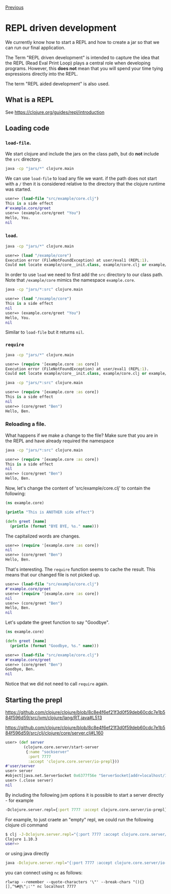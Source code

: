 [Previous](./002.md)

# REPL driven development

We currently know how to start a REPL and how to create a jar so that we can run our final application.

The Term "REPL driven development" is intended to capture the idea that the REPL (Read Eval Print Loop) plays a central role when developing programs. However, this **does not** mean that you will spend your time tying expressions directly into the REPL.

The term "REPL aided development" is also used.

## What is a REPL

See https://clojure.org/guides/repl/introduction

## Loading code

### `load-file`. 

We start clojure and include the jars on the class path, but do **not** include the `src` directory.

```sh 
java -cp "jars/*" clojure.main
```

We can use `load-file` to load any file we want. if the path does not start with a `/` then it is considered relative to the directory that the clojure runtime was started.

```clojure
user=> (load-file "src/example/core.clj")
This is a side effect
#'example.core/greet
user=> (example.core/greet "You")
Hello, You.
nil
```

### `load`. 

```sh
java -cp "jars/*" clojure.main
```

```clojure
user=> (load "/example/core")
Execution error (FileNotFoundException) at user/eval1 (REPL:1).
Could not locate example/core__init.class, example/core.clj or example/core.cljc on classpath.
```

In order to use `load` we need to first add the `src` directory to our class path. Note that `/example/core` mimics the namespace `example.core`.

```sh
java -cp "jars/*:src" clojure.main
```

```clojure
user=> (load "/example/core")
This is a side effect
nil
user=> (example.core/greet "You")
Hello, You.
nil
```

Similar to `load-file` but it returns `nil`.

### `require`

```sh
java -cp "jars/*" clojure.main
```

```clojure 
user=> (require '[example.core :as core])
Execution error (FileNotFoundException) at user/eval1 (REPL:1).
Could not locate example/core__init.class, example/core.clj or example/core.cljc on classpath.
```

```sh
java -cp "jars/*:src" clojure.main
```

```clojure 
user=> (require '[example.core :as core])
This is a side effect
nil 
user=> (core/greet "Ben")
Hello, Ben.
```


### Reloading a file. 

What happens if we make a change to the file? Make sure that you are in the REPL and have already required the namespace

```sh
java -cp "jars/*:src" clojure.main
```

```clojure 
user=> (require '[example.core :as core])
This is a side effect
nil 
user=> (core/greet "Ben")
Hello, Ben.
```

Now, let's change the content of 'src/example/core.clj' to contain the following:

```clojure
(ns example.core)

(println "This is ANOTHER side effect")

(defn greet [name]
  (println (format "BYE BYE, %s." name)))
```

The capitalized words are changes.

```clojure
user=> (require '[example.core :as core])
nil 
user=> (core/greet "Ben")
Hello, Ben.
```
That's interesting. The `require` function seems to cache the result. This means that our changed file is not picked up.



```clojure
user=> (load-file "src/example/core.clj")
#'example.core/greet
user=> (require '[example.core :as core])
nil
user=> (core/greet "Ben")
Hello, Ben.
nil
```

Let's update the greet function to say "Goodbye".

```clojure
(ns example.core)

(defn greet [name]
  (println (format "Goodbye, %s." name)))
```

```clojure
user=> (load-file "src/example/core.clj")
#'example.core/greet
user=> (core/greet "Ben")
Goodbye, Ben.
nil
```

Notice that we did not need to call `require` again. 



## Starting the prepl

https://github.com/clojure/clojure/blob/8c8e4f6ef21f3d0f59deb60cdc7e1b584f596d59/src/jvm/clojure/lang/RT.java#L513

https://github.com/clojure/clojure/blob/8c8e4f6ef21f3d0f59deb60cdc7e1b584f596d59/src/clj/clojure/core/server.clj#L160

```clojure
user> (def server 
        (clojure.core.server/start-server
         {:name "sockserver" 
          :port 7777
          :accept 'clojure.core.server/io-prepl}))
#'user/server
user> server
#object[java.net.ServerSocket 0x6377f56e "ServerSocket[addr=localhost/127.0.0.1,localport=7777]"]
user> (.close server)
nil
```

By including the following jvm options it is possible to start a server directly - for example

```clojure
-Dclojure.server.repl={:port 7777 :accept clojure.core.server/io-prepl}
```

For example, to just craete an "empty" repl, we could run the following clojure cli command

```bash
$ clj -J-Dclojure.server.repl="{:port 7777 :accept clojure.core.server/io-prepl}"
Clojure 1.10.3
user=> 
```

or using java directly 

```bash 
java -Dclojure.server.repl="{:port 7777 :accept clojure.core.server/io-prepl}" -cp "jars/*" clojure.main
```


you can connect using `nc` as follows: 

```
rlwrap --remember --quote-characters '\"' --break-chars "(){}[],^%#@\";:'" nc localhost 7777
```

